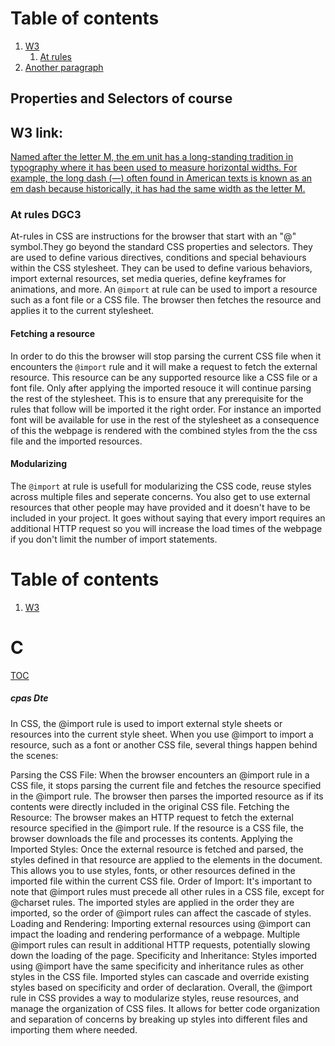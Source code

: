 # Table of contents <a name="TOC"></a>
1. [W3](#w3)
    1. [At rules](#at-rules)
3. [Another paragraph](#paragraph2)

## Properties and Selectors of course

## W3 link: <a name="w3"></a>
[Named after the letter M, the em unit has a long-standing tradition in typography where it has been used to measure horizontal widths. For example, the long dash (—) often found in American texts is known as an em dash because historically, it has had the same width as the letter M.](https://www.w3.org/Style/LieBos3e/em.en.html#:~:text=Named%20after%20the%20letter%20M,width%20as%20the%20letter%20M.)
### At rules DGC3
At-rules in CSS are instructions for the browser that start with an "@" symbol.They go beyond the standard CSS properties and selectors. They are used to define various directives, conditions and special behaviours within the CSS stylesheet. They can be used to define various behaviors, import external resources, set media queries, define keyframes for animations, and more. An `@import` at rule can be used to import a resource such as a font file or a CSS file. The browser then fetches the resource and applies it to the current stylesheet.
#### Fetching a resource
In order to do this the browser will stop parsing the current CSS file when it encounters the `@import` rule and it will make a request to fetch the external resource. This resource can be any supported resource like a CSS file or a font file.
Only after applying the imported resouce it will continue parsing the rest of the stylesheet. This is to ensure that any prerequisite for the rules that follow will be imported it the right order. For instance an imported font will be available for use in the rest of the stylesheet as a consequence of this the webpage is rendered with the combined styles from the the css file and the imported resources.
#### Modularizing
The `@import` at rule is usefull for modularizing the CSS code, reuse styles across multiple files and seperate concerns. You also get to use external resources that other people may have provided and it doesn't have to be included in your project. It goes without saying that every import requires an additional HTTP request so you will increase the load times of the webpage if you don't limit the number of import statements.
# Table of contents <a name="TOC"></a>
1. [W3](#w3)
# C
[TOC][def]
##### cpas Dte
In CSS, the @import rule is used to import external style sheets or resources into the current style sheet. When you use @import to import a resource, such as a font or another CSS file, several things happen behind the scenes:

Parsing the CSS File:
When the browser encounters an @import rule in a CSS file, it stops parsing the current file and fetches the resource specified in the @import rule.
The browser then parses the imported resource as if its contents were directly included in the original CSS file.
Fetching the Resource:
The browser makes an HTTP request to fetch the external resource specified in the @import rule.
If the resource is a CSS file, the browser downloads the file and processes its contents.
Applying the Imported Styles:
Once the external resource is fetched and parsed, the styles defined in that resource are applied to the elements in the document.
This allows you to use styles, fonts, or other resources defined in the imported file within the current CSS file.
Order of Import:
It's important to note that @import rules must precede all other rules in a CSS file, except for @charset rules.
The imported styles are applied in the order they are imported, so the order of @import rules can affect the cascade of styles.
Loading and Rendering:
Importing external resources using @import can impact the loading and rendering performance of a webpage.
Multiple @import rules can result in additional HTTP requests, potentially slowing down the loading of the page.
Specificity and Inheritance:
Styles imported using @import have the same specificity and inheritance rules as other styles in the CSS file.
Imported styles can cascade and override existing styles based on specificity and order of declaration.
Overall, the @import rule in CSS provides a way to modularize styles, reuse resources, and manage the organization of CSS files. It allows for better code organization and separation of concerns by breaking up styles into different files and importing them where needed.


[def]: #TOC